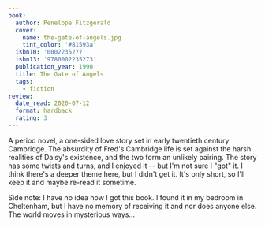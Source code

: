 ```yaml
---
book:
  author: Penelope Fitzgerald
  cover:
    name: the-gate-of-angels.jpg
    tint_color: '#81593a'
  isbn10: '0002235277'
  isbn13: '9780002235273'
  publication_year: 1990
  title: The Gate of Angels
  tags:
    - fiction
review:
  date_read: 2020-07-12
  format: hardback
  rating: 3
---
```


A period novel, a one-sided love story set in early twentieth century Cambridge.
The absurdity of Fred's Cambridge life is set against the harsh realities of Daisy's existence, and the two form an unlikely pairing.
The story has some twists and turns, and I enjoyed it -- but I'm not sure I "got" it.
I think there's a deeper theme here, but I didn't get it.
It's only short, so I'll keep it and maybe re-read it sometime.

Side note: I have no idea how I got this book.
I found it in my bedroom in Cheltenham, but I have no memory of receiving it and nor does anyone else.
The world moves in mysterious ways...